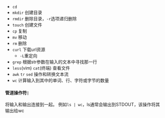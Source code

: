 - `cd`
- `mkdir` 创建目录
- `rmdir` 删除目录，`-r`选项递归删除
- `touch` 创建文件
- `cp` 复制
- `mv` 移动
- `rm` 删除
- `curl` 下载url资源
	- `-L`重定向
- `grep` 根据str参数在输入的文本中寻找那一行
- `less`(vim) `cat`(终端) 查看文件
- `awk` `tr` `sed` 操作和转换文本流
- `wc` 计算输入到其中的单词、行、字符或字节的数量

#### 管道操作符`|`
将输入和输出连接到一起。
例如`ls | wc`，ls通常会输出到STDOUT，该操作将其输出给wc